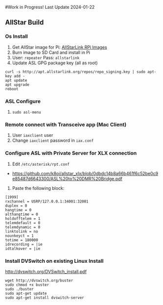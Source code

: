 #Work in Progress! Last Update 2024-01-22
## AllStar Build
### Os Install
1. Get AllStar image for Pi: [AllStarLink RPi Images](http://downloads.allstarlink.org/ASL_Images_Beta/Raspberry_Pi2_3_4/)
1. Burn image to SD Card and install in Pi
1. User: `repeater` Pass: `allstarlink`
1. Update ASL GPG package key (all as root)
``` 
curl -s http://apt.allstarlink.org/repos/repo_signing.key | sudo apt-key add -
apt update
apt upgrade
reboot
```
### ASL Configure
1. `sudo asl-menu`
### Remote connect with Transceive app (Mac Client)
1. User `iaxclient` user
1. Change `iaxclient` password in `iax.conf`

### Configure ASL with Private Server for XLX connection
1. Edit `/etc/asterisk/rpt.conf`
  - https://github.com/k8oi/allstar_xlx/blob/0dbdc14b8a66b461f6c52be0c9e85487d6643300/ASL%20to%20DMR%20Bridge.pdf
1. Paste the following block:
```
[1999]
rxchannel = USRP/127.0.0.1:34001:32001
duplex = 0
hangtime = 0
althangtime = 0
holdofftelem = 1
telemdefault = 0
telemdynamic = 0
linktolink = no
nounkeyct = 1
totime = 180000
idrecording = |ie
idtalkover = |ie
```

### Install DVSwitch on existing Linux Install
http://dvswitch.org/DVSwitch_install.pdf
```
wget http://dvswitch.org/buster
sudo chmod +x buster
sudo ./buster
sudo apt-get update
sudo apt-get install dvswitch-server
```
